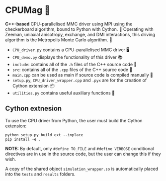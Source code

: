 # CPUMag 🧲

**C++-based** CPU-parallelised MMC driver using MPI using the checkerboard algorithm, bound to Python with Cython. 🧲
Operating with Zeeman, uniaxial anisotropy, exchange, and DMI interactions, this driving algorithm is the Metropolis Monte Carlo algorithm. 🔄

- `CPU_driver.py` contains a CPU-parallelised MMC driver 🖥️
- `CPU_demo.py` displays the functionality of this driver 📚
- `include`: contains all of the `.h` files of the C++ source code 📂
- `src`: contains all of the `.cpp` files of the C++ source code 📂
- `main.cpp` can be used as main if source code is compiled manually 🎯
- `setup.py`, `CPU_driver_wrapper.cpp` and `.pyx` are for the creation of Cython extension 📦
- `utilities.py` contains useful auxiliary functions 🎯


## Cython extnesion

To use the CPU driver from Python, the user must build the Cython extension:

```
python setup.py build_ext --inplace
pip install -e .
```

**NOTE:** By default, only `#define TO_FILE` and `#define VERBOSE` conditional directives are in use in the source code, but the user can change this if they wish.

A copy of the shared object `simulation_wrapper.so` is automatically placed into the `tests` and `results` folders.
